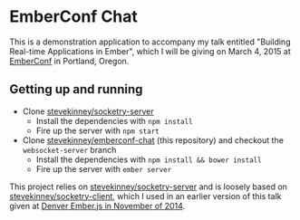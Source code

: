# EmberConf Chat

This is a demonstration application to accompany my talk entitled "Building Real-time Applications in Ember", which I will be giving on March 4, 2015 at [EmberConf][] in Portland, Oregon.

[EmberConf]: http://emberconf.com/ "EmberConf 2015"

## Getting up and running

* Clone [stevekinney/socketry-server][server]
	* Install the dependencies with `npm install`
	* Fire up the server with `npm start`
* Clone [stevekinney/emberconf-chat][cc] (this repository) and checkout the `websocket-server` branch
	* Install the dependencies with `npm install && bower install`
	* Fire up the server with `ember server`

[cc]: https://github.com/stevekinney/emberconf-chat/tree/websocket-service

This project relies on [stevekinney/socketry-server][server] and is loosely based on [stevekinney/socketry-client][client], which I used in an earlier version of this talk given at [Denver Ember.js in November of 2014][denver].

[server]: https://github.com/stevekinney/socketry-server
[client]: https://github.com/stevekinney/socketry-client
[denver]: http://www.meetup.com/Ember-js-Denver/events/215907412/
